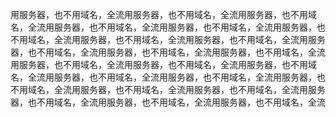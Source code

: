 用服务器，也不用域名，全流用服务器，也不用域名，全流用服务器，也不用域名，全流用服务器，也不用域名，全流用服务器，也不用域名，全流用服务器，也不用域名，全流用服务器，也不用域名，全流用服务器，也不用域名，全流用服务器，也不用域名，全流用服务器，也不用域名，全流用服务器，也不用域名，全流用服务器，也不用域名，全流用服务器，也不用域名，全流用服务器，也不用域名，全流用服务器，也不用域名，全流用服务器，也不用域名，全流用服务器，也不用域名，全流用服务器，也不用域名，全流用服务器，也不用域名，全流用服务器，也不用域名，全流用服务器，也不用域名，全流用服务器，也不用域名，全流